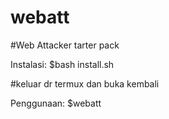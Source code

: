 # webatt
#Web Attacker tarter pack

Instalasi:
$bash install.sh

#keluar dr termux dan buka kembali

Penggunaan:
$webatt
